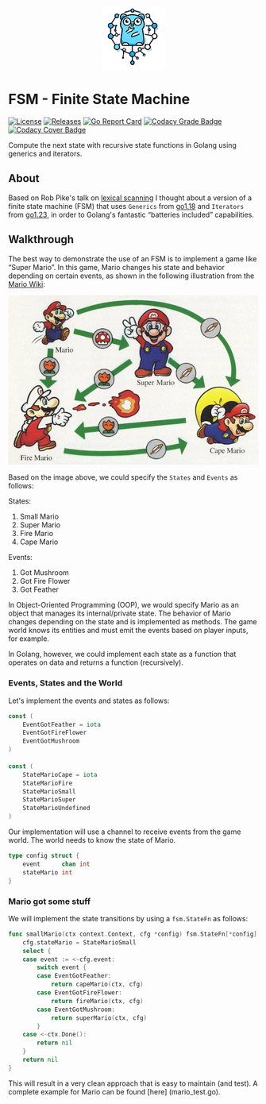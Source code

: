<p align="center">
<img src="https://github.com/andygeiss/fsm/blob/main/logo.png?raw=true" />
</p>

# FSM - Finite State Machine

[![License](https://img.shields.io/github/license/andygeiss/fsm)](https://github.com/andygeiss/fsm/blob/master/LICENSE)
[![Releases](https://img.shields.io/github/v/release/andygeiss/fsm)](https://github.com/andygeiss/fsm/releases)
[![Go Report Card](https://goreportcard.com/badge/github.com/andygeiss/fsm)](https://goreportcard.com/report/github.com/andygeiss/fsm)
[![Codacy Grade Badge](https://app.codacy.com/project/badge/Grade/57bb148a04154ae8b7ce40cecb78947c)](https://app.codacy.com/gh/andygeiss/fsm/dashboard?utm_source=gh&utm_medium=referral&utm_content=&utm_campaign=Badge_grade)
[![Codacy Cover Badge](https://app.codacy.com/project/badge/Coverage/57bb148a04154ae8b7ce40cecb78947c)](https://app.codacy.com/gh/andygeiss/fsm/dashboard?utm_source=gh&utm_medium=referral&utm_content=&utm_campaign=Badge_coverage)

Compute the next state with recursive state functions in Golang using generics and iterators.

## About

Based on Rob Pike's talk on [lexical scanning](https://www.youtube.com/watch?v=HxaD_trXwRE)
I thought about a version of a finite state machine (FSM) that uses
`Generics` from [go1.18](https://go.dev/blog/go1.18) and
`Iterators` from [go1.23](https://go.dev/blog/go1.23), in order to
Golang's fantastic “batteries included” capabilities.

## Walkthrough

The best way to demonstrate the use of an FSM is to implement a game like “Super Mario”.
In this game, Mario changes his state and behavior depending on certain events,
as shown in the following illustration from the [Mario Wiki](https://www.mariowiki.com/Super_Mario_World):

<p align="center">
<img src="https://github.com/andygeiss/fsm/blob/main/mario.png?raw=true" />
</p>

Based on the image above, we could specify the `States` and `Events` as follows:

States:
1. Small Mario
2. Super Mario
3. Fire Mario
4. Cape Mario

Events:
1. Got Mushroom
2. Got Fire Flower
3. Got Feather

In Object-Oriented Programming (OOP), we would specify Mario
as an object that manages its internal/private state.
The behavior of Mario changes depending on the state
and is implemented as methods.
The game world knows its entities and must emit the events
based on player inputs, for example.

In Golang, however, we could implement each state as a function
that operates on data and returns a function (recursively).

### Events, States and the World

Let's implement the events and states as follows:

```go
const (
    EventGotFeather = iota
    EventGotFireFlower
    EventGotMushroom
)

const (
    StateMarioCape = iota
    StateMarioFire
    StateMarioSmall
    StateMarioSuper
    StateMarioUndefined
)
```

Our implementation will use a channel to receive events from the game world.
The world needs to know the state of Mario.

```go
type config struct {
    event      chan int
    stateMario int
}
```

### Mario got some stuff

We will implement the state transitions by using a `fsm.StateFn` as follows:

```go
func smallMario(ctx context.Context, cfg *config) fsm.StateFn[*config] {
    cfg.stateMario = StateMarioSmall
    select {
    case event := <-cfg.event:
        switch event {
        case EventGotFeather:
            return capeMario(ctx, cfg)
        case EventGotFireFlower:
            return fireMario(ctx, cfg)
        case EventGotMushroom:
            return superMario(ctx, cfg)
        }
    case <-ctx.Done():
        return nil
    }
    return nil
}
```

This will result in a very clean approach that is easy to maintain (and test).
A complete example for Mario can be found [here] (mario_test.go).
